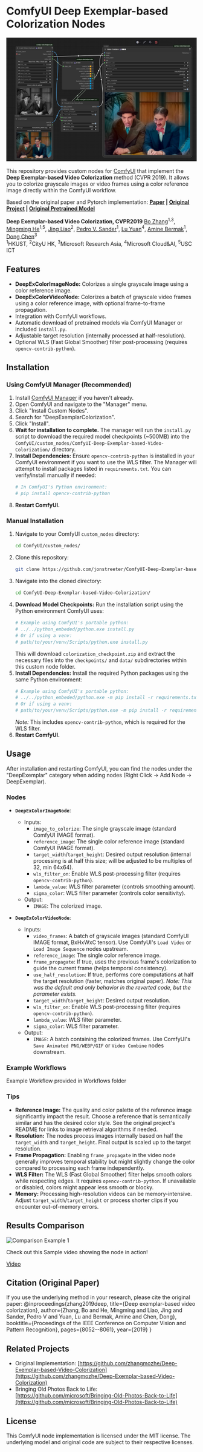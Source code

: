 # ComfyUI Deep Exemplar-based Colorization Nodes

<img src='assets/teaser-comfyui.png' alt="ComfyUI Node Teaser"/>

This repository provides custom nodes for [ComfyUI](https://github.com/comfyanonymous/ComfyUI) that implement the **Deep Exemplar-based Video Colorization** method (CVPR 2019). It allows you to colorize grayscale images or video frames using a color reference image directly within the ComfyUI workflow.

Based on the original paper and Pytorch implementation:
**[Paper](https://arxiv.org/abs/1906.09909) | [Original Project](https://github.com/zhangmozhe/Deep-Exemplar-based-Video-Colorization) | [Original Pretrained Model](https://github.com/zhangmozhe/Deep-Exemplar-based-Video-Colorization/releases/download/v1.0/colorization_checkpoint.zip)**

**Deep Exemplar-based Video Colorization, CVPR2019**
[Bo Zhang](https://www.microsoft.com/en-us/research/people/zhanbo/)<sup>1,3</sup>, [Mingming He](http://mingminghe.com/)<sup>1,5</sup>, [Jing Liao](https://liaojing.github.io/html/)<sup>2</sup>, [Pedro V. Sander](https://www.cse.ust.hk/~psander/)<sup>1</sup>, [Lu Yuan](https://www.microsoft.com/en-us/research/people/luyuan/)<sup>4</sup>, [Amine Bermak](https://eebermak.home.ece.ust.hk/)<sup>1</sup>, [Dong Chen](https://www.microsoft.com/en-us/research/people/doch/)<sup>3</sup> <br>
<sup>1</sup>HKUST, <sup>2</sup>CityU HK, <sup>3</sup>Microsoft Research Asia, <sup>4</sup>Microsoft Cloud&AI, <sup>5</sup>USC ICT

## Features

*   **DeepExColorImageNode:** Colorizes a single grayscale image using a color reference image.
*   **DeepExColorVideoNode:** Colorizes a batch of grayscale video frames using a color reference image, with optional frame-to-frame propagation.
*   Integration with ComfyUI workflows.
*   Automatic download of pretrained models via ComfyUI Manager or included `install.py`.
*   Adjustable target resolution (internally processed at half-resolution).
*   Optional WLS (Fast Global Smoother) filter post-processing (requires `opencv-contrib-python`).

## Installation

### Using ComfyUI Manager (Recommended)

1.  Install [ComfyUI Manager](https://github.com/ltdrdata/ComfyUI-Manager) if you haven't already.
2.  Open ComfyUI and navigate to the "Manager" menu.
3.  Click "Install Custom Nodes".
4.  Search for "DeepExemplarColorization".
5.  Click "Install".
6.  **Wait for installation to complete.** The manager will run the `install.py` script to download the required model checkpoints (~500MB) into the `ComfyUI/custom_nodes/ComfyUI-Deep-Exemplar-based-Video-Colorization/` directory.
7.  **Install Dependencies:** Ensure `opencv-contrib-python` is installed in your ComfyUI environment if you want to use the WLS filter. The Manager will attempt to install packages listed in `requirements.txt`. You can verify/install manually if needed:
    ```bash
    # In ComfyUI's Python environment:
    # pip install opencv-contrib-python
    ```
8.  **Restart ComfyUI.**

### Manual Installation

1.  Navigate to your ComfyUI `custom_nodes` directory:
    ```bash
    cd ComfyUI/custom_nodes/
    ```
2.  Clone this repository:
    ```bash
    git clone https://github.com/jonstreeter/ComfyUI-Deep-Exemplar-based-Video-Colorization # <-- Replace with your repo URL!
    ```
3.  Navigate into the cloned directory:
    ```bash
    cd ComfyUI-Deep-Exemplar-based-Video-Colorization/
    ```
4.  **Download Model Checkpoints:** Run the installation script using the Python environment ComfyUI uses:
    ```bash
    # Example using ComfyUI's portable python:
    # ../../python_embeded/python.exe install.py
    # Or if using a venv:
    # path/to/your/venv/Scripts/python.exe install.py
    ```
    This will download `colorization_checkpoint.zip` and extract the necessary files into the `checkpoints/` and `data/` subdirectories within this custom node folder.
5.  **Install Dependencies:** Install the required Python packages using the same Python environment:
    ```bash
    # Example using ComfyUI's portable python:
    # ../../python_embeded/python.exe -m pip install -r requirements.txt
    # Or if using a venv:
    # path/to/your/venv/Scripts/python.exe -m pip install -r requirements.txt
    ```
    *Note:* This includes `opencv-contrib-python`, which is required for the WLS filter.
6.  **Restart ComfyUI.**

## Usage

After installation and restarting ComfyUI, you can find the nodes under the "DeepExemplar" category when adding nodes (Right Click -> Add Node -> DeepExemplar).

### Nodes

*   **`DeepExColorImageNode`**:
    *   Inputs:
        *   `image_to_colorize`: The single grayscale image (standard ComfyUI IMAGE format).
        *   `reference_image`: The single color reference image (standard ComfyUI IMAGE format).
        *   `target_width`/`target_height`: Desired output resolution (internal processing is at half this size; will be adjusted to be multiples of 32, min 64x64).
        *   `wls_filter_on`: Enable WLS post-processing filter (requires `opencv-contrib-python`).
        *   `lambda_value`: WLS filter parameter (controls smoothing amount).
        *   `sigma_color`: WLS filter parameter (controls color sensitivity).
    *   Output:
        *   `IMAGE`: The colorized image.

*   **`DeepExColorVideoNode`**:
    *   Inputs:
        *   `video_frames`: A batch of grayscale images (standard ComfyUI IMAGE format, BxHxWxC tensor). Use ComfyUI's `Load Video` or `Load Image Sequence` nodes upstream.
        *   `reference_image`: The single color reference image.
        *   `frame_propagate`: If true, uses the previous frame's colorization to guide the current frame (helps temporal consistency).
        *   `use_half_resolution`: If true, performs core computations at half the target resolution (faster, matches original paper). *Note: This was the default and only behavior in the reverted code, but the parameter exists.*
        *   `target_width`/`target_height`: Desired output resolution.
        *   `wls_filter_on`: Enable WLS post-processing filter (requires `opencv-contrib-python`).
        *   `lambda_value`: WLS filter parameter.
        *   `sigma_color`: WLS filter parameter.
    *   Output:
        *   `IMAGE`: A batch containing the colorized frames. Use ComfyUI's `Save Animated PNG/WEBP/GIF` or `Video Combine` nodes downstream.

### Example Workflows

Example Workflow provided in Workflows folder

### Tips

*   **Reference Image:** The quality and color palette of the reference image significantly impact the result. Choose a reference that is semantically similar and has the desired color style. See the original project's README for links to image retrieval algorithms if needed.
*   **Resolution:** The nodes process images internally based on half the `target_width` and `target_height`. Final output is scaled up to the target resolution.
*   **Frame Propagation:** Enabling `frame_propagate` in the video node generally improves temporal stability but might slightly change the color compared to processing each frame independently.
*   **WLS Filter:** The WLS (Fast Global Smoother) filter helps smooth colors while respecting edges. It requires `opencv-contrib-python`. If unavailable or disabled, colors might appear less smooth or blocky.
*   **Memory:** Processing high-resolution videos can be memory-intensive. Adjust `target_width`/`target_height` or process shorter clips if you encounter out-of-memory errors.

## Results Comparison

<!-- SUGGESTION: Create a comparison image: Grayscale Input | Reference | Your Node Output -->
<!-- You can reuse/adapt images from the original project's assets folder if appropriate -->
<img src='assets/sample1.png' alt="Comparison Example 1"/>

Check out this Sample video showing the node in action!

[Video](https://github.com/jonstreeter/ComfyUI-Deep-Exemplar-based-Video-Colorization/raw/refs/heads/main/assets/Why_A_Duck_Colorized.mp4)

## Citation (Original Paper)

If you use the underlying method in your research, please cite the original paper: @inproceedings{zhang2019deep,
title={Deep exemplar-based video colorization},
author={Zhang, Bo and He, Mingming and Liao, Jing and Sander, Pedro V and Yuan, Lu and Bermak, Amine and Chen, Dong},
booktitle={Proceedings of the IEEE Conference on Computer Vision and Pattern Recognition},
pages={8052--8061},
year={2019}
}


## Related Projects

*   Original Implementation: [https://github.com/zhangmozhe/Deep-Exemplar-based-Video-Colorization](https://github.com/zhangmozhe/Deep-Exemplar-based-Video-Colorization)
*   Bringing Old Photos Back to Life: [https://github.com/microsoft/Bringing-Old-Photos-Back-to-Life](https://github.com/microsoft/Bringing-Old-Photos-Back-to-Life)

## License

This ComfyUI node implementation is licensed under the MIT license. The underlying model and original code are subject to their respective licenses.
